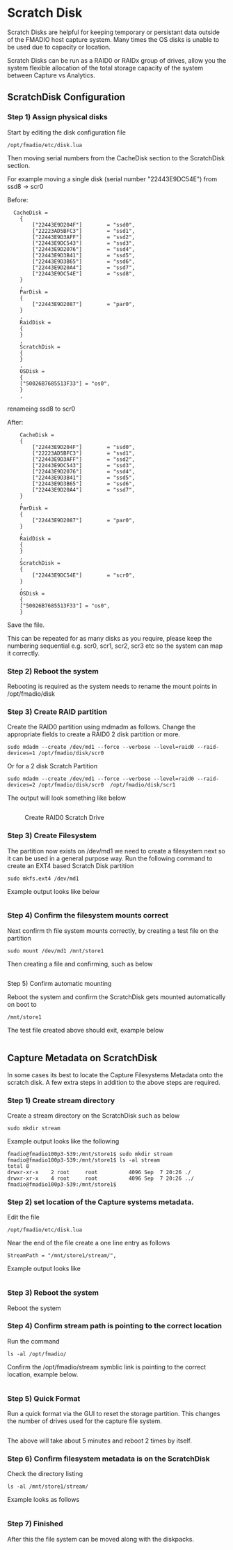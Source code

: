 # Scratch Disk

Scratch Disks are helpful for keeping temporary or persistant data outside of the FMADIO host capture system. Many times the OS disks is unable to be used due to capacity or location.

Scratch Disks can be run as a RAID0 or RAIDx group of drives, allow you the system flexible allocation of the total storage capacity of the system between Capture vs Analytics.

## ScratchDisk Configuration

### Step 1) Assign physical disks

Start by editing the disk configuration file

```
/opt/fmadio/etc/disk.lua
```

Then moving serial numbers from the CacheDisk section to the ScratchDisk section.&#x20;

For example moving a single disk (serial number "22443E9DC54E") from ssd8 -> scr0

Before:

```
  CacheDisk =
    {
        ["22443E9D204F"]        = "ssd0",
        ["22223AD5BFC3"]        = "ssd1",
        ["22443E9D3AFF"]        = "ssd2",
        ["22443E9DC543"]        = "ssd3",
        ["22443E9D2076"]        = "ssd4",
        ["22443E9D3B41"]        = "ssd5",
        ["22443E9D3B65"]        = "ssd6",
        ["22443E9D20A4"]        = "ssd7",
        ["22443E9DC54E"]        = "ssd8",
    }
    ,
    ParDisk =
    {
        ["22443E9D2087"]        = "par0",
    }
    ,
    RaidDisk =
    {
    }
    ,
    ScratchDisk =
    {
    }
    ,
    OSDisk =
    {
    ["50026B7685513F33"] = "os0",
    }
    ,

```

renameing ssd8 to scr0

After:

```
    CacheDisk =
    {
        ["22443E9D204F"]        = "ssd0",
        ["22223AD5BFC3"]        = "ssd1",
        ["22443E9D3AFF"]        = "ssd2",
        ["22443E9DC543"]        = "ssd3",
        ["22443E9D2076"]        = "ssd4",
        ["22443E9D3B41"]        = "ssd5",
        ["22443E9D3B65"]        = "ssd6",
        ["22443E9D20A4"]        = "ssd7",
    }
    ,
    ParDisk =
    {
        ["22443E9D2087"]        = "par0",
    }
    ,
    RaidDisk =
    {
    }
    ,
    ScratchDisk =
    {
        ["22443E9DC54E"]        = "scr0",
    }
    ,
    OSDisk =
    {
    ["50026B7685513F33"] = "os0",
    }
```

Save the file.

This can be repeated for as many disks as you require, please keep the numbering sequential e.g. scr0, scr1, scr2, scr3  etc so the system can map it correctly.

### Step 2) Reboot the system

Rebooting is required as the system needs to rename the mount points in /opt/fmadio/disk

### Step 3) Create RAID partition

Create the RAID0 partition using mdmadm as follows. Change the appropriate fields to create a RAID0 2 disk partition or more.

```
sudo mdadm --create /dev/md1 --force --verbose --level=raid0 --raid-devices=1 /opt/fmadio/disk/scr0
```

Or for a 2 disk Scratch Partition

```
sudo mdadm --create /dev/md1 --force --verbose --level=raid0 --raid-devices=2 /opt/fmadio/disk/scr0  /opt/fmadio/disk/scr1
```

The output will look something like below

<figure><img src="../.gitbook/assets/image (1).png" alt=""><figcaption><p>Create RAID0 Scratch Drive</p></figcaption></figure>

### Step 3) Create Filesystem&#x20;

The partition now exists on /dev/md1 we need to create a filesystem next so it can be used in a general purpose way. Run the following command to create an EXT4 based Scratch Disk partition

```
sudo mkfs.ext4 /dev/md1
```

Example output looks like below

<figure><img src="../.gitbook/assets/image (1) (1).png" alt=""><figcaption></figcaption></figure>

### Step 4) Confirm the filesystem mounts correct

Next confirm th file system mounts correctly, by creating a test file on the partition

```
sudo mount /dev/md1 /mnt/store1
```

Then creating a file and confirming, such as below

<figure><img src="../.gitbook/assets/image (2).png" alt=""><figcaption></figcaption></figure>

Step 5) Confirm automatic mounting

Reboot the system and confirm the ScratchDisk gets mounted automatically on boot to&#x20;

```
/mnt/store1
```

The test file created above should exit, example below

<figure><img src="../.gitbook/assets/image (3).png" alt=""><figcaption></figcaption></figure>

## Capture Metadata on ScratchDisk

In some cases its best to locate the Capture Filesystems Metadata onto the scratch disk. A few extra steps in addition to the above steps are required.

### Step 1) Create stream directory

Create a stream directory on the ScratchDisk such as below

```
sudo mkdir stream
```

Example output looks like the following

```
fmadio@fmadio100p3-539:/mnt/store1$ sudo mkdir stream
fmadio@fmadio100p3-539:/mnt/store1$ ls -al stream
total 8
drwxr-xr-x    2 root     root          4096 Sep  7 20:26 ./
drwxr-xr-x    4 root     root          4096 Sep  7 20:26 ../
fmadio@fmadio100p3-539:/mnt/store1$
```

### Step 2) set location of the Capture systems metadata.

Edit the file&#x20;

```
/opt/fmadio/etc/disk.lua
```

Near the end of the file create a one line entry as follows

```
StreamPath = "/mnt/store1/stream/",
```

Example output looks like

<figure><img src="../.gitbook/assets/image (4).png" alt=""><figcaption></figcaption></figure>

### Step 3) Reboot the system

Reboot the system

### Step 4) Confirm stream path is pointing to the correct location

Run the command

```
ls -al /opt/fmadio/
```

Confirm the /opt/fmadio/stream symblic link is pointing to the correct location, example below.

<figure><img src="../.gitbook/assets/image (5).png" alt=""><figcaption></figcaption></figure>

### Step 5) Quick Format

Run a quick format via the GUI to reset the storage partition. This changes the number of drives used for the capture file system.

<figure><img src="../.gitbook/assets/image (6).png" alt=""><figcaption></figcaption></figure>

The above will take about 5 minutes and reboot 2 times by itself.

### Step 6) Confirm filesystem metadata is on the ScratchDisk

Check the directory listing

```
ls -al /mnt/store1/stream/
```

Example looks as follows

<figure><img src="../.gitbook/assets/image (7).png" alt=""><figcaption></figcaption></figure>

### Step 7) Finished

After this the file system can be moved along with the diskpacks.
